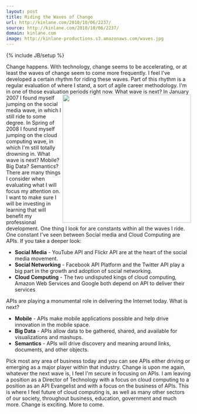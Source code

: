 ```yaml
---
layout: post
title: Riding the Waves of Change
url: http://kinlane.com/2010/10/06/2237/
source: http://kinlane.com/2010/10/06/2237/
domain: kinlane.com
image: http://kinlane-productions.s3.amazonaws.com/waves.jpg
---
```

{% include JB/setup %}

<p>
     Change happens. With technology, change seems to be accelerating, or at least the waves of change seem to come more frequently. I feel I've developed a certain rhythm for riding these waves. Part of this rhythm is a regular evaluation of where I stand, a sort of agile career methodology. I'm in one of those evaluation periods right now. <img class="c1" src="http://kinlane-productions.s3.amazonaws.com/waves.jpg" alt="" width="350" align="right" /> What wave is next? In January 2007 I found myself jumping on the social media wave, in which I still ride to some degree. In Spring of 2008 I found myself jumping on the cloud computing wave, in which I'm still totally drowning in. What wave is next? Mobile? Big Data? Semantics? There are many things I consider when evaluating what I will focus my attention on. I want to make sure I will be investing in learning that will benefit my professional development. One thing I look for are constants within all the waves I ride. One constant I've seen between Social media and Cloud Computing are APIs. If you take a deeper look:
</p>
<ul class="mainlist">
     <li>
          <strong>Social Media</strong> - YouTube API and Flickr API are at the heart of the social media movement.
     </li>
     <li>
          <strong>Social Networking</strong> - Facebook API Platform and the Twitter API play a big part in the growth and adoption of social networking.
     </li>
     <li>
          <strong>Cloud Computing</strong> - The two undisputed kings of cloud computing, Amazon Web Services and Google both depend on API to deliver their services
     </li>
</ul>
<p>
     APIs are playing a monumental role in delivering the Internet today. What is next?
</p>
<ul class="mainlist">
     <li>
          <strong>Mobile</strong> - APIs make mobile applications possible and help drive innovation in the mobile space.
     </li>
     <li>
          <strong>Big Data</strong> - APIs allow data to be gathered, shared, and available for visualizations and mashups.
     </li>
     <li>
          <strong>Semantics</strong> - APIs will drive discovery and meaning around links, documents, and other objects.
     </li>
</ul>
<p>
     Pick most any area of business today and you can see APIs either driving or emerging as a major player within that industry. Change is upon me again, whatever the next wave is, I feel I'm secure in focusing on APIs. I am leaving a position as a Director of Technology with a focus on cloud computing to a position as an API Evangelist and with a focus on the business of APIs. This is where I feel future of cloud computing is, as well as many other sectors of our society, throughout business, education, government and much more. Change is exciting. More to come.
</p>